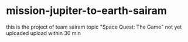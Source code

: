 # mission-jupiter-to-earth-sairam
this is the project of team sairam topic "Space Quest: The Game" 
not yet uploaded upload within 30 min


